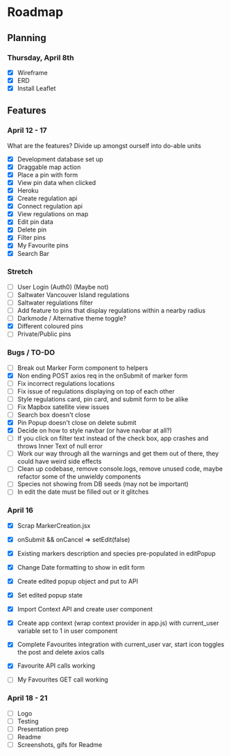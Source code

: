 # Roadmap

## Planning

### Thursday, April 8th

- [x] Wireframe
- [x] ERD
- [x] Install Leaflet

## Features

### April 12 - 17

What are the features? Divide up amongst ourself into do-able units

- [x] Development database set up
- [x] Draggable map action
- [x] Place a pin with form
- [x] View pin data when clicked
- [x] Heroku
- [x] Create regulation api
- [x] Connect regulation api
- [x] View regulations on map
- [x] Edit pin data
- [x] Delete pin
- [x] Filter pins
- [x] My Favourite pins
- [x] Search Bar

### Stretch

- [ ] User Login (Auth0) (Maybe not)
- [ ] Saltwater Vancouver Island regulations
- [ ] Saltwater regulations filter
- [ ] Add feature to pins that display regulations within a nearby radius
- [ ] Darkmode / Alternative theme toggle?
- [x] Different coloured pins
- [ ] Private/Public pins

### Bugs / TO-DO

- [ ] Break out Marker Form component to helpers
- [x] Non ending POST axios req in the onSubmit of marker form
- [ ] Fix incorrect regulations locations
- [ ] Fix issue of regulations displaying on top of each other
- [ ] Style regulations card, pin card, and submit form to be alike
- [ ] Fix Mapbox satellite view issues
- [ ] Search box doesn't close
- [x] Pin Popup doesn't close on delete submit
- [x] Decide on how to style navbar (or have navbar at all?)
- [ ] If you click on filter text instead of the check box, app crashes and throws Inner Text of null error
- [ ] Work our way through all the warnings and get them out of there, they could have weird side effects
- [ ] Clean up codebase, remove console.logs, remove unused code, maybe refactor some of the unwieldy components
- [ ] Species not showing from DB seeds (may not be important)
- [ ] In edit the date must be filled out or it glitches

### April 16
- [x] Scrap MarkerCreation.jsx
- [x] onSubmit &&  onCancel => setEdit(false)
- [x] Existing markers description and species pre-populated in editPopup
- [x] Change Date formatting to show in edit form
- [x] Create edited popup object and put to API
- [x] Set edited popup state

- [x] Import Context API and create user component
- [x] Create app context (wrap context provider in app.js) with current_user variable set to 1 in user component
- [x] Complete Favourites integration with current_user var, start icon toggles the post and delete axios calls
- [x] Favourite API calls working
- [ ] My Favourites GET call working


### April 18 - 21

- [ ] Logo
- [ ] Testing
- [ ] Presentation prep
- [ ] Readme
- [ ] Screenshots, gifs for Readme
